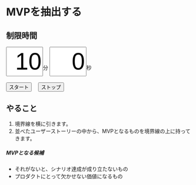 # MVPを抽出する

## 制限時間

<form name="timer">
  <input type="text" maxlength="2" value="10" style="font-size:48pt;width:100px;text-align:right">分
  <input type="text" maxlength="2" value="0" style="font-size:48pt;width:100px;text-align:right">秒
  <br><br>
  <input type="button" value="スタート" onclick="cntStart()">　
  <input type="button" value="ストップ" onclick="cntStop()">
</form>

## やること

1. 境界線を横に引きます。
1. 並べたユーザーストーリーの中から、MVPとなるものを境界線の上に持ってきます。

##### MVPとなる候補

* それがないと、シナリオ達成が成り立たないもの
* プロダクトにとって欠かせない価値になるもの

<script type="text/javascript" src="/js/timer.js"></script>
